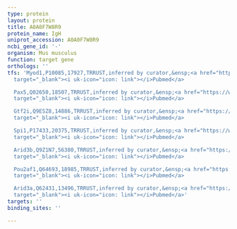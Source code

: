 ```yaml
---
type: protein
layout: protein
title: A0A0F7W8R9
protein_name: IgH
uniprot_accession: A0A0F7W8R9
ncbi_gene_id: '-'
organism: Mus musculus
function: target gene
orthologs: ''
tfs: 'Myod1,P10085,17927,TRRUST,inferred by curator,&ensp;<a href="https://www.ncbi.nlm.nih.gov/pubmed/?term=29087512%5Buid%5D+OR+7958889%5Buid%5D"
  target="_blank"><i uk-icon="icon: link"></i>Pubmed</a>

  Pax5,Q02650,18507,TRRUST,inferred by curator,&ensp;<a href="https://www.ncbi.nlm.nih.gov/pubmed/?term=29087512%5Buid%5D+OR+14993928%5Buid%5D"
  target="_blank"><i uk-icon="icon: link"></i>Pubmed</a>

  Gtf2i,Q9ESZ8,14886,TRRUST,inferred by curator,&ensp;<a href="https://www.ncbi.nlm.nih.gov/pubmed/?term=19214191%5Buid%5D+OR+29087512%5Buid%5D"
  target="_blank"><i uk-icon="icon: link"></i>Pubmed</a>

  Spi1,P17433,20375,TRRUST,inferred by curator,&ensp;<a href="https://www.ncbi.nlm.nih.gov/pubmed/?term=29087512%5Buid%5D+OR+14993928%5Buid%5D"
  target="_blank"><i uk-icon="icon: link"></i>Pubmed</a>

  Arid3b,Q9Z1N7,56380,TRRUST,inferred by curator,&ensp;<a href="https://www.ncbi.nlm.nih.gov/pubmed/?term=21955986%5Buid%5D+OR+29087512%5Buid%5D"
  target="_blank"><i uk-icon="icon: link"></i>Pubmed</a>

  Pou2af1,Q64693,18985,TRRUST,inferred by curator,&ensp;<a href="https://www.ncbi.nlm.nih.gov/pubmed/?term=29087512%5Buid%5D+OR+21549311%5Buid%5D"
  target="_blank"><i uk-icon="icon: link"></i>Pubmed</a>

  Arid3a,Q62431,13496,TRRUST,inferred by curator,&ensp;<a href="https://www.ncbi.nlm.nih.gov/pubmed/?term=21955986%5Buid%5D+OR+19214191%5Buid%5D+OR+29087512%5Buid%5D"
  target="_blank"><i uk-icon="icon: link"></i>Pubmed</a>'
targets: ''
binding_sites: ''

---
```

